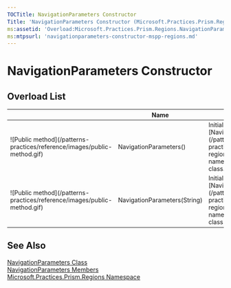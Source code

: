 ```yaml
---
TOCTitle: NavigationParameters Constructor
Title: 'NavigationParameters Constructor (Microsoft.Practices.Prism.Regions)'
ms:assetid: 'Overload:Microsoft.Practices.Prism.Regions.NavigationParameters.\#ctor'
ms:mtpsurl: 'navigationparameters-constructor-mspp-regions.md'
---
```


# NavigationParameters Constructor

## Overload List
    
<table>

<thead>
<tr class="header">
<th> </th>
<th>Name</th>
<th>Description</th>
</tr>
</thead>
<tbody>
<tr class="odd">
<td>![Public method](/patterns-practices/reference/images/public-method.gif)</td>
<td>NavigationParameters()</td>
<td><div class="summary">
Initializes a new instance of the [NavigationParameters](/patterns-practices/reference/mspp-regions-namespace.navigationparameters) class.
</div></td>
</tr>
<tr class="even">
<td>![Public method](/patterns-practices/reference/images/public-method.gif)</td>
<td>NavigationParameters(String)</td>
<td><div class="summary">
Initializes a new instance of the [NavigationParameters](/patterns-practices/reference/mspp-regions-namespace.navigationparameters) class with a query string.
</div></td>
</tr>
</tbody>
</table>

## See Also

[NavigationParameters Class](/patterns-practices/reference/navigationparameters-class-mspp-regions)  
[NavigationParameters Members](/patterns-practices/reference/navigationparameters-members-mspp-regions)  
[Microsoft.Practices.Prism.Regions Namespace](/patterns-practices/reference/mspp-regions-namespace)